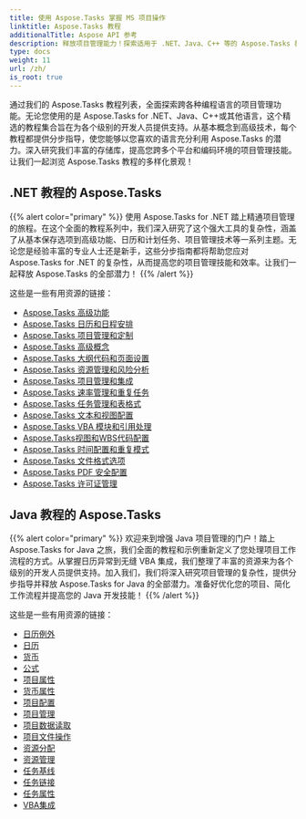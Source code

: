 ```yaml
---
title: 使用 Aspose.Tasks 掌握 MS 项目操作
linktitle: Aspose.Tasks 教程
additionalTitle: Aspose API 参考
description: 释放项目管理能力！探索适用于 .NET、Java、C++ 等的 Aspose.Tasks 教程。轻松提升您的多种语言技能。
type: docs
weight: 11
url: /zh/
is_root: true
---
```


通过我们的 Aspose.Tasks 教程列表，全面探索跨各种编程语言的项目管理功能。无论您使用的是 Aspose.Tasks for .NET、Java、C++或其他语言，这个精选的教程集合旨在为各个级别的开发人员提供支持。从基本概念到高级技术，每个教程都提供分步指导，使您能够以您喜欢的语言充分利用 Aspose.Tasks 的潜力。深入研究我们丰富的存储库，提高您跨多个平台和编码环境的项目管理技能。让我们一起浏览 Aspose.Tasks 教程的多样化景观！

## .NET 教程的 Aspose.Tasks
{{% alert color="primary" %}}
使用 Aspose.Tasks for .NET 踏上精通项目管理的旅程。在这个全面的教程系列中，我们深入研究了这个强大工具的复杂性，涵盖了从基本保存选项到高级功能、日历和计划任务、项目管理技术等一系列主题。无论您是经验丰富的专业人士还是新手，这些分步指南都将帮助您应对 Aspose.Tasks for .NET 的复杂性，从而提高您的项目管理技能和效率。让我们一起释放 Aspose.Tasks 的全部潜力！
{{% /alert %}}

这些是一些有用资源的链接：
 
- [Aspose.Tasks 高级功能](./net/advanced-features/)
- [Aspose.Tasks 日历和日程安排](./net/calendar-scheduling/)
- [Aspose.Tasks 项目管理和定制](./net/tasks-project-management/)
- [Aspose.Tasks 高级概念](./net/advanced-concepts/)
- [Aspose.Tasks 大纲代码和页面设置](./net/outline-code-page-settings/)
- [Aspose.Tasks 资源管理和风险分析](./net/resource-risk-analysis/)
- [Aspose.Tasks 项目管理和集成](./net/project-management-integration/)
- [Aspose.Tasks 速率管理和重复任务](./net/rate-recurring-tasks/)
- [Aspose.Tasks 任务管理和表格式](./net/task-table-management/)
- [Aspose.Tasks 文本和视图配置](./net/text-view-configuration/)
- [Aspose.Tasks VBA 模块和引用处理](./net/vba-module-reference/)
- [Aspose.Tasks视图和WBS代码配置](./net/view-wbs-code-configuration/)
- [Aspose.Tasks 时间配置和重复模式](./net/time-recurrence-configuration/)
- [Aspose.Tasks 文件格式选项](./net/file-format-options/)
- [Aspose.Tasks PDF 安全配置](./net/pdf-security-configuration/)
- [Aspose.Tasks 许可证管理](./net/license-management/)

## Java 教程的 Aspose.Tasks
{{% alert color="primary" %}}
欢迎来到增强 Java 项目管理的门户！踏上 Aspose.Tasks for Java 之旅，我们全面的教程和示例重新定义了您处理项目工作流程的方式。从掌握日历异常到无缝 VBA 集成，我们整理了丰富的资源来为各个级别的开发人员提供支持。加入我们，我们将深入研究项目管理的复杂性，提供分步指导并释放 Aspose.Tasks for Java 的全部潜力。准备好优化您的项目、简化工作流程并提高您的 Java 开发技能！
{{% /alert %}}

这些是一些有用资源的链接：

- [日历例外](./java/calendar-exceptions/)
- [日历](./java/calendars/)
- [货币](./java/currency/)
- [公式](./java/formulas/)
- [项目属性](./java/project-properties/)
- [货币属性](./java/currency-properties/)
- [项目配置](./java/project-configuration/)
- [项目管理](./java/project-management/)
- [项目数据读取](./java/project-data-reading/)
- [项目文件操作](./java/project-file-operations/)
- [资源分配](./java/resource-assignments/)
- [资源管理](./java/resource-management/)
- [任务基线](./java/task-baselines/)
- [任务链接](./java/task-links/)
- [任务属性](./java/task-properties/)
- [VBA集成](./java/vba-integration/)